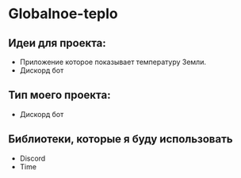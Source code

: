 # Globalnoe-teplo

## Идеи для проекта:
- Приложение которое показывает температуру Земли.
- Дискорд бот

## Тип моего проекта:
- Дискорд бот

## Библиотеки, которые я буду использовать
- Discord
- Time
